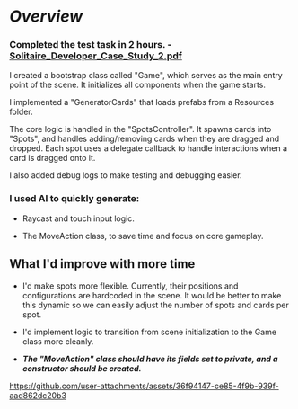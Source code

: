 #  ***Overview***

### Completed the test task in 2 hours. - [Solitaire_Developer_Case_Study_2.pdf](https://github.com/user-attachments/files/20658458/Solitaire_Developer_Case_Study_2.pdf)

I created a bootstrap class called "Game", which serves as the main entry point of the scene. It initializes all components when the game starts.

I implemented a "GeneratorCards" that loads prefabs from a Resources folder.

The core logic is handled in the "SpotsController". It spawns cards into "Spots", and handles adding/removing cards when they are dragged and dropped. Each spot uses a delegate callback to handle interactions when a card is dragged onto it.

I also added debug logs to make testing and debugging easier.

### I used AI to quickly generate:

- Raycast and touch input logic.

- The MoveAction class, to save time and focus on core gameplay.

## What I'd improve with more time
- I'd make spots more flexible. Currently, their positions and configurations are hardcoded in the scene. It would be better to make this dynamic so we can easily adjust the number of spots and cards per spot.

- I'd implement logic to transition from scene initialization to the Game class more cleanly.

- ***The "MoveAction" class should have its fields set to private, and a constructor should be created.***


https://github.com/user-attachments/assets/36f94147-ce85-4f9b-939f-aad862dc20b3

